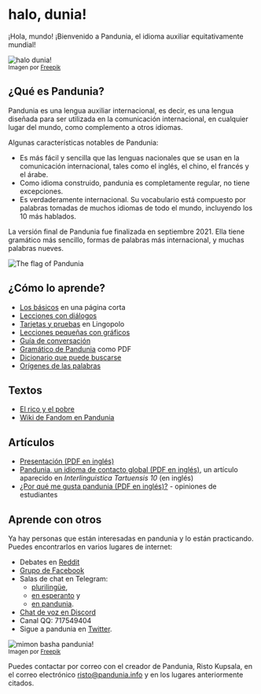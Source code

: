 # halo, dunia!

¡Hola, mundo!
¡Bienvenido a Pandunia, el idioma auxiliar equitativamente mundial! 

![](http://www.pandunia.info/grafe/halou_dunia.png "halo dunia!")  
<small>Imagen por [Freepik](http://www.freepik.com)</small>

## ¿Qué es Pandunia?

Pandunia es una lengua auxiliar internacional, es decir, es una lengua diseñada
para ser utilizada en la comunicación internacional, en cualquier lugar del
mundo, como complemento a otros idiomas.

Algunas características notables de Pandunia:

- Es más fácil y sencilla que las lenguas nacionales que se usan en la
  comunicación internacional, tales como el inglés, el chino, el francés y el
  árabe.
- Como idioma construido, pandunia es completamente regular, no tiene
  excepciones.
- Es verdaderamente internacional. Su vocabulario está compuesto por palabras
  tomadas de muchos idiomas de todo el mundo, incluyendo los 10 más hablados.

La versión final de Pandunia fue finalizada en septiembre 2021.
Ella tiene gramático más sencillo, formas de palabras más internacional, y muchas palabras nueves.

![](http://www.pandunia.info/bandir/bandir.png "The flag of Pandunia")

## ¿Cómo lo aprende?

- [Los básicos](baze.md) en una página corta
- [Lecciones con diálogos](201_shula.md)
- [Tarjetas y pruebas](https://lingopolo.org/pandunia/) en Lingopolo
- [Lecciones pequeñas con gráficos](http://www.pandunia.info/pandunia/mini_darse.html)
- [Guía de conversación](200_baze_jumla.md)
- [Gramático de Pandunia](pan.pdf) como PDF
- [Dicionario que puede buscarse](tiddly.html)
- [Orígenes de las palabras](leksaslia.md)


## Textos

- [El rico y el pobre](rici_man_i_miskin_man.md)
- [Wiki de Fandom en Pandunia](https://pandunia.fandom.com/)

## Artículos

- [Presentación (PDF en inglés)](http://www.pandunia.info/engli/Pandunia-presentation.pdf)
- [Pandunia, un idioma de contacto global (PDF en inglés)](http://www.pandunia.info/makal/Pandunia_in_Interlinguistica_Tartuensis_10.pdf),
  un artículo aparecido en *Interlinguistica Tartuensis 10* (en inglés)
- [¿Por qué me gusta pandunia (PDF en inglés)?](http://www.pandunia.info/makal/Why_do_I_like_Pandunia.pdf) - opiniones de
  estudiantes

## Aprende con otros

Ya hay personas que están interesadas en pandunia y lo están practicando.
Puedes encontrarlos en varios lugares de internet: 

- Debates en [Reddit](https://www.reddit.com/r/pandunia/)
- [Grupo de Facebook](http://www.facebook.com/groups/pandunia)
- Salas de chat en Telegram:
    * [plurilingüe](https://t.me/joinchat/AAAAAEPVsifmS6xRLAlxVA), 
    * [en esperanto](https://pandunia.telegramo.org/) y 
    * [en pandunia](https://t.me/joinchat/AAAAAENlKqzlMtGkrmf5rg).
- [Chat de voz en Discord](https://discord.gg/FWavWeG)
- Canal QQ: 717549404
- Sigue a pandunia en [Twitter](https://twitter.com/pandunia_).

![](http://www.pandunia.info/grafe/mome_loga_pandunia.png "mimon basha pandunia!")  
<small>Imagen por [Freepik](http://www.freepik.com)</small>

Puedes contactar por correo con el creador de Pandunia, Risto Kupsala, en el
correo electrónico [risto@pandunia.info](mailto:risto@pandunia.info) y en los
lugares anteriormente citados.
